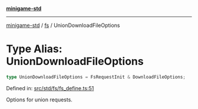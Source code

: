 [**minigame-std**](../../../README.md)

***

[minigame-std](../../../README.md) / [fs](../README.md) / UnionDownloadFileOptions

# Type Alias: UnionDownloadFileOptions

```ts
type UnionDownloadFileOptions = FsRequestInit & DownloadFileOptions;
```

Defined in: [src/std/fs/fs\_define.ts:51](https://github.com/JiangJie/minigame-std/blob/c702c23d8258d9dd96d873df515d0027c84fb302/src/std/fs/fs_define.ts#L51)

Options for union requests.
